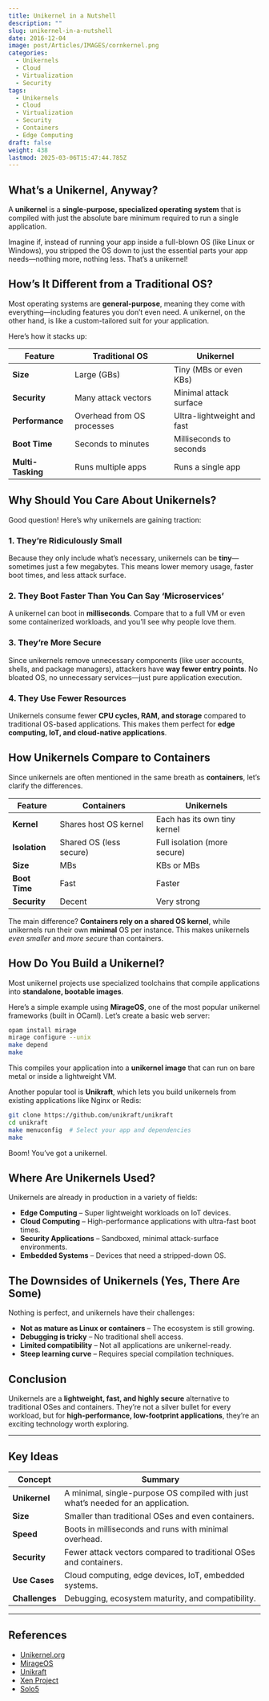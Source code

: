 ```yaml
---
title: Unikernel in a Nutshell
description: ""
slug: unikernel-in-a-nutshell
date: 2016-12-04
image: post/Articles/IMAGES/cornkernel.png
categories:
  - Unikernels
  - Cloud
  - Virtualization
  - Security
tags:
  - Unikernels
  - Cloud
  - Virtualization
  - Security
  - Containers
  - Edge Computing
draft: false
weight: 438
lastmod: 2025-03-06T15:47:44.785Z
---
```

<!-- # Unikernel in a Nutshell

So, you’ve been hearing whispers about **unikernels** and you’re wondering, *“What in the name of all things Linux is a unikernel?”* Well, strap in because we’re about to demystify this sleek, minimalist, and often misunderstood technology. -->

## What’s a Unikernel, Anyway?

A **unikernel** is a **single-purpose, specialized operating system** that is compiled with just the absolute bare minimum required to run a single application.

Imagine if, instead of running your app inside a full-blown OS (like Linux or Windows), you stripped the OS down to just the essential parts your app needs—nothing more, nothing less. That’s a unikernel!

## How’s It Different from a Traditional OS?

Most operating systems are **general-purpose**, meaning they come with everything—including features you don’t even need. A unikernel, on the other hand, is like a custom-tailored suit for your application.

Here’s how it stacks up:

| Feature           | Traditional OS             | Unikernel                  |
| ----------------- | -------------------------- | -------------------------- |
| **Size**          | Large (GBs)                | Tiny (MBs or even KBs)     |
| **Security**      | Many attack vectors        | Minimal attack surface     |
| **Performance**   | Overhead from OS processes | Ultra-lightweight and fast |
| **Boot Time**     | Seconds to minutes         | Milliseconds to seconds    |
| **Multi-Tasking** | Runs multiple apps         | Runs a single app          |

## Why Should You Care About Unikernels?

Good question! Here’s why unikernels are gaining traction:

### 1. **They’re Ridiculously Small**

Because they only include what’s necessary, unikernels can be **tiny**—sometimes just a few megabytes. This means lower memory usage, faster boot times, and less attack surface.

### 2. **They Boot Faster Than You Can Say ‘Microservices’**

A unikernel can boot in **milliseconds**. Compare that to a full VM or even some containerized workloads, and you’ll see why people love them.

### 3. **They’re More Secure**

Since unikernels remove unnecessary components (like user accounts, shells, and package managers), attackers have **way fewer entry points**. No bloated OS, no unnecessary services—just pure application execution.

### 4. **They Use Fewer Resources**

Unikernels consume fewer **CPU cycles, RAM, and storage** compared to traditional OS-based applications. This makes them perfect for **edge computing, IoT, and cloud-native applications**.

## How Unikernels Compare to Containers

Since unikernels are often mentioned in the same breath as **containers**, let’s clarify the differences.

| Feature       | Containers              | Unikernels                   |
| ------------- | ----------------------- | ---------------------------- |
| **Kernel**    | Shares host OS kernel   | Each has its own tiny kernel |
| **Isolation** | Shared OS (less secure) | Full isolation (more secure) |
| **Size**      | MBs                     | KBs or MBs                   |
| **Boot Time** | Fast                    | Faster                       |
| **Security**  | Decent                  | Very strong                  |

The main difference? **Containers rely on a shared OS kernel**, while unikernels run their own **minimal** OS per instance. This makes unikernels *even smaller* and *more secure* than containers.

## How Do You Build a Unikernel?

Most unikernel projects use specialized toolchains that compile applications into **standalone, bootable images**.

Here’s a simple example using **MirageOS**, one of the most popular unikernel frameworks (built in OCaml). Let’s create a basic web server:

```sh
opam install mirage
mirage configure --unix
make depend
make
```

This compiles your application into a **unikernel image** that can run on bare metal or inside a lightweight VM.

Another popular tool is **Unikraft**, which lets you build unikernels from existing applications like Nginx or Redis:

```sh
git clone https://github.com/unikraft/unikraft
cd unikraft
make menuconfig  # Select your app and dependencies
make
```

Boom! You’ve got a unikernel.

## Where Are Unikernels Used?

Unikernels are already in production in a variety of fields:

* **Edge Computing** – Super lightweight workloads on IoT devices.
* **Cloud Computing** – High-performance applications with ultra-fast boot times.
* **Security Applications** – Sandboxed, minimal attack-surface environments.
* **Embedded Systems** – Devices that need a stripped-down OS.

## The Downsides of Unikernels (Yes, There Are Some)

Nothing is perfect, and unikernels have their challenges:

* **Not as mature as Linux or containers** – The ecosystem is still growing.
* **Debugging is tricky** – No traditional shell access.
* **Limited compatibility** – Not all applications are unikernel-ready.
* **Steep learning curve** – Requires special compilation techniques.

## Conclusion

Unikernels are a **lightweight, fast, and highly secure** alternative to traditional OSes and containers. They’re not a silver bullet for every workload, but for **high-performance, low-footprint applications**, they’re an exciting technology worth exploring.

<!-- So, if you’re into **cutting-edge computing**, give unikernels a shot. Who knows? You might just find yourself in the future of cloud-native applications. -->

***

## Key Ideas

| Concept        | Summary                                                                           |
| -------------- | --------------------------------------------------------------------------------- |
| **Unikernel**  | A minimal, single-purpose OS compiled with just what’s needed for an application. |
| **Size**       | Smaller than traditional OSes and even containers.                                |
| **Speed**      | Boots in milliseconds and runs with minimal overhead.                             |
| **Security**   | Fewer attack vectors compared to traditional OSes and containers.                 |
| **Use Cases**  | Cloud computing, edge devices, IoT, embedded systems.                             |
| **Challenges** | Debugging, ecosystem maturity, and compatibility.                                 |

***

## References

* [Unikernel.org](http://unikernel.org/)
* [MirageOS](https://mirage.io/)
* [Unikraft](https://unikraft.org/)
* [Xen Project](https://www.xenproject.org/)
* [Solo5](https://github.com/Solo5/solo5)
